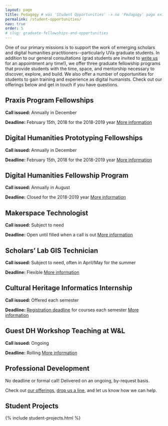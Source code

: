 ```yaml
---
layout: page
title: Pedagogy # was 'Student Opportunities' -> no 'Pedagogy' page exists yet
permalink: /student-opportunities/
nav: true
order: 5
# slug: graduate-fellowships-and-opportunities
---
```


One of our primary missions is to support the work of emerging scholars and digital humanities practitioners--particularly UVa graduate students. In addition to our general consultations (grad students are invited to [write us](mailto:scholarslab@virginia.edu) for an appointment any time!), we offer three graduate fellowship programs that provide students with the time, space, and mentorship necessary to discover, explore, and build. We also offer a number of opportunities for students to gain training and experience as digital humanists. Check out our offerings below and get in touch if you have questions.

## Praxis Program Fellowships

**Call issued:** Annually in December

**Deadline:** February 15th, 2018 for the 2018-2019 year
[More information](http://scholarslab.org/praxis-program-fellowships/)

## Digital Humanities Prototyping Fellowships
**Call issued:** Annually in December

**Deadline:** February 15th, 2018 for the 2018-2019 year
[More information](http://scholarslab.org/digital-humanities-prototyping-fellowships/)

## Digital Humanities Fellowship Program
**Call issued:** Annually in August

**Deadline:** Closed for the 2018-2019 year
[More information](http://scholarslab.org/digital-humanities-fellows/)

## Makerspace Technologist
**Call issued:** Subject to need

**Deadline:** Open until filled when a call is out
[More information](http://scholarslab.org/makerspace-technologists/)

## Scholars’ Lab GIS Technician
**Call issued:** Subject to need, often in April/May for the summer

**Deadline:** Flexible
[More information](http://scholarslab.org/scholars-lab-gis-technician/)

## Cultural Heritage Informatics Internship
**Call issued:** Offered each semester

**Deadline:** [Registration deadline](http://www.virginia.edu/registrar/calendar.html) for courses each semester
[More information](http://scholarslab.org/cultural-heritage-informatics-internship/)

## Guest DH Workshop Teaching at W&L
**Call issued:** Ongoing

**Deadline:** Rolling
[More information](http://scholarslab.org/visiting-workshops-at-washington-and-lee-university/)

## Professional Development
No deadline or formal call! Delivered on an ongoing, by-request basis.

Check out [our offerings](http://scholarslab.org/professional-development/), [drop us a line](mailto:scholarslab@virginia.edu), and let us know how we can help.

## Student Projects
{% include student-projects.html %}